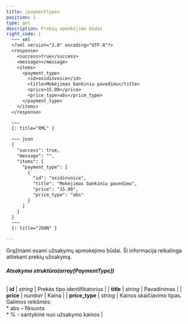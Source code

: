 ```yaml
---
title: /paymenttypes
position: 1
type: get
description: Prekių apmokėjimo būdai
right_code: |
  ~~~ xml
  <?xml version="1.0" encoding="UTF-8"?>
  <response>
    <success>true</success>
    <message></message>
    <items>
      <payment_type>
        <id>oxidinvoice</id>
        <title>Mokėjimas bankiniu pavedimu</title>
        <price>15.00</price>
        <price_type>abs</price_type>
      </payment_type>
    </items>
  </response>

  ~~~
  {: title="XML" }

  ~~~ json
  {
    "success": true,
    "message": "",
    "items": {
      "payment_type": [
        {
          "id": "oxidinvoice",
          "title": "Mokėjimas bankiniu pavedimu",
          "price": "15.00",
          "price_type": "abs"
        }
      ]
    }
  }
  ~~~
  {: title="JSON" }

---
```

Grąžinami esami užsakymų apmokėjimo būdai. Ši informacija reikalinga atliekant prekių užsakymą.

###### **Atsakymo struktūra(array[PaymentType])**

| **id** | *string* | Prekės tipo identifikatorius |
| **title** | *string* | Pavadinimas |
| **price** | *number* | Kaina |
| **price_type** | *string* | Kainos skaičiavimo tipas. <br>Galimos reikšmės:<br>* abs – fiksuota<br>* % - santykinė nuo užsakymo kainos |
